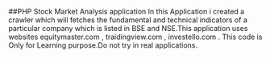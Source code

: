 
##PHP Stock Market Analysis application
In this Application i created a crawler which will fetches the fundamental and technical indicators of a particular company which is listed in BSE and NSE.This application uses websites equitymaster.com , traidingview.com , investello.com . This code is Only for Learning purpose.Do not try in real applications.
